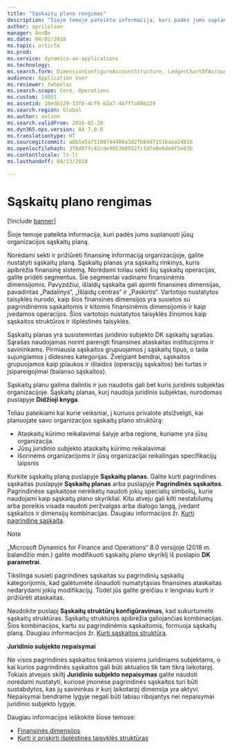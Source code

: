 ```yaml
---
title: "Sąskaitų plano rengimas"
description: "Šioje temoje pateikta informacija, kuri padės jums suplanuoti jūsų organizacijos sąskaitų planą."
author: aprilolson
manager: AnnBe
ms.date: 04/02/2018
ms.topic: article
ms.prod: 
ms.service: dynamics-ax-applications
ms.technology: 
ms.search.form: DimensionConfigureAccountStructure, LedgerChartOfAccounts
audience: Application User
ms.reviewer: twheeloc
ms.search.scope: Core, Operations
ms.custom: 14051
ms.assetid: 10edb129-33f0-4cf9-b2a7-4b7ffa09b229
ms.search.region: Global
ms.author: aolson
ms.search.validFrom: 2016-02-28
ms.dyn365.ops.version: AX 7.0.0
ms.translationtype: HT
ms.sourcegitcommit: a8b5a5af5108744406a3d2fb84d7151baea2481b
ms.openlocfilehash: 3f8d97fc42cde9053b0552fc1dfe8e6de0f5e03b
ms.contentlocale: lt-lt
ms.lasthandoff: 04/13/2018

---
```


# <a name="plan-your-chart-of-accounts"></a>Sąskaitų plano rengimas

[!include [banner](../includes/banner.md)]

Šioje temoje pateikta informacija, kuri padės jums suplanuoti jūsų organizacijos sąskaitų planą.

Norėdami sekti ir prižiūrėti finansinę informaciją organizacijoje, galite nustatyti sąskaitų planą. Sąskaitų planas yra sąskaitų rinkinys, kuris apibrėžia finansinę sistemą. Norėdami toliau sekti šių sąskaitų operacijas, galite pridėti segmentus. Šie segmentai vadinami finansinėmis dimensijomis. Pavyzdžiui, išlaidų sąskaita gali apimti finansines dimensijas, pavadintas „Padalinys“, „Išlaidų centras“ ir „Paskirtis“. Vartotojo nustatytos taisyklės nurodo, kaip šios finansinės dimensijos yra susietos su pagrindinėmis sąskaitomis ir kitomis finansinėmis dimensijomis ir kaip įvedamos operacijos. Šios vartotojo nustatytos taisyklės žinomos kaip sąskaitos struktūros ir išplėstinės taisyklės.

Sąskaitų planas yra susistemintas juridinio subjekto DK sąskaitų sąrašas. Sąrašas naudojamas norint parengti finansines ataskaitas institucijoms ir savininkams. Pirmiausia sąskaitos grupuojamos į sąskaitų tipus, o tada sujungiamos į didesnes kategorijas. Žvelgiant bendrai, sąskaitos grupuojamos kaip įplaukos ir išlaidos (operacijų sąskaitos) bei turtas ir įsipareigojimai (balanso sąskaitos).

Sąskaitų planu galima dalintis ir juo naudotis gali bet kuris juridinis subjektas organizacijoje. Sąskaitų planas, kurį naudoja juridinis subjektas, nurodomas puslapyje **Didžioji knyga**.

Toliau pateikiami kai kurie veiksniai, į kuriuos privalote atsižvelgti, kai planuojate savo organizacijos sąskaitų plano struktūrą:

- Ataskaitų kūrimo reikalavimai šalyje arba regione, kuriame yra jūsų organizacija.
- Jūsų juridinio subjekto ataskaitų kūrimo reikalavimai
- Išorinėms organizacijoms ir jūsų organizacijai reikalingas specifikacijų laipsnis

Kurkite sąskaitų planą puslapyje **Sąskaitų planas**. Galite kurti pagrindines sąskaitas puslapyje **Sąskaitų planas** arba puslapyje **Pagrindinės sąskaitos**. Pagrindinėse sąskaitose nereikėtų naudoti jokių specialių simbolių, kurie naudojami kaip sąskaitų plano skyrikliai. Kitu atveju gali kilti nestabilumų arba poreikis visada naudoti peržvalgas arba dialogo langą, įvedant sąskaitos ir dimensijų kombinacijas. Daugiau informacijos žr. [Kurti pagrindinę sąskaitą](tasks/create-main-account.md).

> [!NOTE]
> „Microsoft Dynamics for Finance and Operations“ 8.0 versijoje (2018 m. balandžio mėn.) galite modifikuoti sąskaitų plano skyriklį iš puslapio **DK parametrai**.

Tikslinga susieti pagrindines sąskaitas su pagrindinių sąskaitų kategorijomis, kad galėtumėte išnaudoti numatytąsias finansines ataskaitas nedarydami jokių modifikacijų. Todėl jūs galite greičiau ir lengviau kurti ir prižiūrėti ataskaitas.

Naudokite puslapį **Sąskaitų struktūrų konfigūravimas**, kad sukurtumėte sąskaitų struktūras. Sąskaitų struktūros apibrėžia galiojančias kombinacijas. Šios kombinacijos, kartu su pagrindinėmis sąskaitomis, formuoja sąskaitų planą. Daugiau informacijos žr. [Kurti sąskaitos struktūrą](tasks/create-account-structures.md).

**Juridinio subjekto nepaisymai**

Ne visos pagrindinės sąskaitos tinkamos visiems juridiniams subjektams, o kai kurios pagrindinės sąskaitos gali būti aktualios tik tam tikrą laikotarpį. Tokiais atvejais skiltį **Juridinio subjekto nepaisymas** galite naudoti norėdami nustatyti, kuriose įmonėse pagrindinės sąskaitos turi būti sustabdytos, kas jų savininkas ir kurį laikotarpį dimensija yra aktyvi. Nepaisymai bendrame lygyje negali būti labiau ribojantys nei nepaisymai juridinio subjekto lygyje.

Daugiau informacijos ieškokite šiose temose:

- [Finansinės dimensijos](financial-dimensions.md)
- [Kurti ir priskirti išplėstinės taisyklės struktūras](tasks/create-assign-advanced-rule-structures.md)


